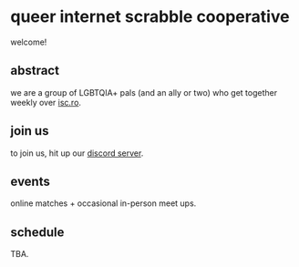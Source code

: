 # queer internet scrabble cooperative  

welcome!

## abstract

we are a group of LGBTQIA+ pals (and an ally or two) who get together weekly over [isc.ro](https://isc.ro).

## join us

to join us, hit up our [discord server](https://discord.gg/BTuA7mHB).

## events

online matches + occasional in-person meet ups.

## schedule

TBA.